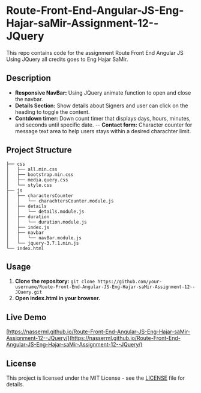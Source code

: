 # Route-Front-End-Angular-JS-Eng-Hajar-saMir-Assignment-12--JQuery

This repo contains code for the assignment Route Front End Angular JS Using JQuery all credits goes to Eng Hajar SaMir.

## Description

- **Responsive NavBar:** Using JQuery animate function to open and close the navbar.
- **Details Section:** Show details about Signers and user can click on the heading to toggle the content.
- **Contdown timer:** Down count timer that displays days, hours, minutes, and seconds until specific date.
-- **Contact form:** Character counter for message text area to help users stays within a desired charachter limit.


## Project Structure

```
├── css
│   ├── all.min.css
│   ├── bootstrap.min.css
│   ├── media.query.css
│   └── style.css
├── js
│   ├── charactersCounter
│   │   └── charachtersCounter.module.js
│   ├── details
│   │   └── details.module.js
│   ├── duration
│   │   └── duration.module.js
│   ├── index.js
│   ├── navbar
│   │   └── navBar.module.js
│   └── jquery-3.7.1.min.js
└── index.html
```

## Usage

1. **Clone the repository:** `git clone https://github.com/your-username/Route-Front-End-Angular-JS-Eng-Hajar-saMir-Assignment-12--JQuery.git`
2. **Open index.html in your browser.**

## Live Demo

[https://nasserml.github.io/Route-Front-End-Angular-JS-Eng-Hajar-saMir-Assignment-12--JQuery/](https://nasserml.github.io/Route-Front-End-Angular-JS-Eng-Hajar-saMir-Assignment-12--JQuery/)

## License

This project is licensed under the MIT License - see the [LICENSE](LICENSE) file for details.